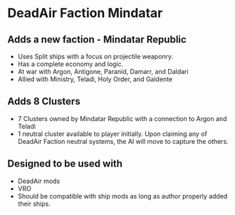 # DeadAir Faction Mindatar

## Adds a new faction - Mindatar Republic
- Uses Split ships with a focus on projectile weaponry.
- Has a complete economy and logic.
- At war with Argon, Antigone, Paranid, Damarr, and Daldari
- Allied with Ministry, Teladi, Holy Order, and Galdente

## Adds 8 Clusters
- 7 Clusters owned by Mindatar Republic with a connection to Argon and Teladi
- 1 neutral cluster available to player initially. Upon claiming any of DeadAir Faction neutral systems, the AI will move to capture the others.

## Designed to be used with
- DeadAir mods
- VRO
- Should be compatible with ship mods as long as author properly added their ships.
